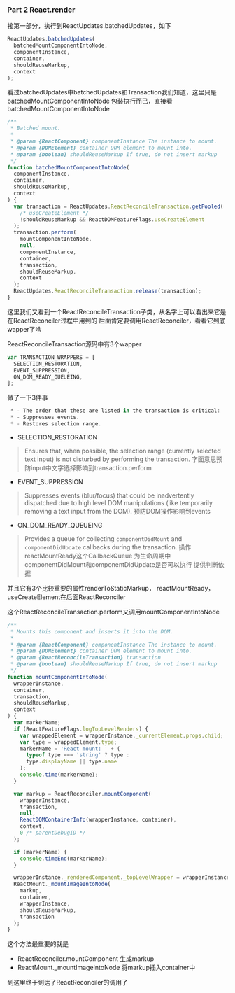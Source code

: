 ### Part 2 React.render
接第一部分，执行到ReactUpdates.batchedUpdates，如下
```javascript
ReactUpdates.batchedUpdates(
  batchedMountComponentIntoNode,
  componentInstance,
  container,
  shouldReuseMarkup,
  context
);
```
看过batchedUpdates中batchedUpdates和Transaction我们知道，这里只是batchedMountComponentIntoNode
包装执行而已，直接看batchedMountComponentIntoNode

```javascript
/**
 * Batched mount.
 *
 * @param {ReactComponent} componentInstance The instance to mount.
 * @param {DOMElement} container DOM element to mount into.
 * @param {boolean} shouldReuseMarkup If true, do not insert markup
 */
function batchedMountComponentIntoNode(
  componentInstance,
  container,
  shouldReuseMarkup,
  context
) {
  var transaction = ReactUpdates.ReactReconcileTransaction.getPooled(
    /* useCreateElement */
    !shouldReuseMarkup && ReactDOMFeatureFlags.useCreateElement
  );
  transaction.perform(
    mountComponentIntoNode,
    null,
    componentInstance,
    container,
    transaction,
    shouldReuseMarkup,
    context
  );
  ReactUpdates.ReactReconcileTransaction.release(transaction);
}
```

这里我们又看到一个ReactReconcileTransaction子类，从名字上可以看出来它是在ReactReconciler过程中用到的
后面肯定要调用ReactReconciler，看看它到底wapper了啥

ReactReconcileTransaction源码中有3个wapper
```javascript
var TRANSACTION_WRAPPERS = [
  SELECTION_RESTORATION,
  EVENT_SUPPRESSION,
  ON_DOM_READY_QUEUEING,
];
```
做了一下3件事
```javascript
 * - The order that these are listed in the transaction is critical:
 * - Suppresses events.
 * - Restores selection range.
 ```
* SELECTION_RESTORATION
> Ensures that, when possible, the selection range (currently selected text
> input) is not disturbed by performing the transaction.
字面意思预防input中文字选择影响到transaction.perform

* EVENT_SUPPRESSION
> Suppresses events (blur/focus) that could be inadvertently dispatched due to
> high level DOM manipulations (like temporarily removing a text input from the
> DOM).
预防DOM操作影响到events

* ON_DOM_READY_QUEUEING
> Provides a queue for collecting `componentDidMount` and
> `componentDidUpdate` callbacks during the transaction.
操作reactMountReady这个CallbackQueue 为生命周期中componentDidMount和componentDidUpdate是否可以执行
提供判断依据

并且它有3个比较重要的属性renderToStaticMarkup， reactMountReady，useCreateElement在后面ReactReconciler

这个ReactReconcileTransaction.perform又调用mountComponentIntoNode
```javascript
/**
 * Mounts this component and inserts it into the DOM.
 *
 * @param {ReactComponent} componentInstance The instance to mount.
 * @param {DOMElement} container DOM element to mount into.
 * @param {ReactReconcileTransaction} transaction
 * @param {boolean} shouldReuseMarkup If true, do not insert markup
 */
function mountComponentIntoNode(
  wrapperInstance,
  container,
  transaction,
  shouldReuseMarkup,
  context
) {
  var markerName;
  if (ReactFeatureFlags.logTopLevelRenders) {
    var wrappedElement = wrapperInstance._currentElement.props.child;
    var type = wrappedElement.type;
    markerName = 'React mount: ' + (
      typeof type === 'string' ? type :
      type.displayName || type.name
    );
    console.time(markerName);
  }

  var markup = ReactReconciler.mountComponent(
    wrapperInstance,
    transaction,
    null,
    ReactDOMContainerInfo(wrapperInstance, container),
    context,
    0 /* parentDebugID */
  );

  if (markerName) {
    console.timeEnd(markerName);
  }

  wrapperInstance._renderedComponent._topLevelWrapper = wrapperInstance;
  ReactMount._mountImageIntoNode(
    markup,
    container,
    wrapperInstance,
    shouldReuseMarkup,
    transaction
  );
}
```

这个方法最重要的就是
* ReactReconciler.mountComponent
  生成markup
* ReactMount._mountImageIntoNode
  将markup插入container中

到这里终于到达了ReactReconciler的调用了